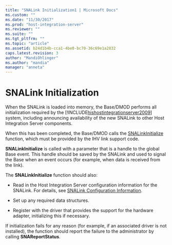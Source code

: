 ```yaml
---
title: "SNALink Initialization1 | Microsoft Docs"
ms.custom: ""
ms.date: "11/30/2017"
ms.prod: "host-integration-server"
ms.reviewer: ""
ms.suite: ""
ms.tgt_pltfrm: ""
ms.topic: "article"
ms.assetid: b24d1b4b-cca1-4be0-bc70-36c69e1a2832
caps.latest.revision: 3
author: "MandiOhlinger"
ms.author: "mandia"
manager: "anneta"
---
```

# SNALink Initialization
When the SNALink is loaded into memory, the Base/DMOD performs all initialization required by the [!INCLUDE[hishostintegrationserver2009](../includes/hishostintegrationserver2009-md.md)] system, including announcing availability of the new SNALink to other Host Integration Server components.  
  
 When this has been completed, the Base/DMOD calls the [SNALinkInitialize](./snalinkinitialize2.md) function, which must be provided by the IHV link support code.  
  
 **SNALinkInitialize** is called with a parameter that is a handle to the global Base event. This handle should be saved by the SNALink and used to signal the Base when an event occurs (for example, when data is received from the link).  
  
 The **SNALinkInitialize** function should also:  
  
-   Read in the Host Integration Server configuration information for the SNALink. For details, see [SNALink Configuration Information](../core/snalink-configuration-information1.md).  
  
-   Set up any required data structures.  
  
-   Register with the driver that provides the support for the hardware adapter, initializing this if necessary.  
  
 If initialization fails for any reason (for example, if an associated driver is not installed), the function should report the failure to the administrator by calling **SNAReportStatus**.